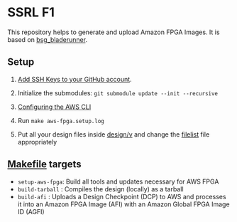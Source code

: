 # SSRL F1
This repository helps to generate and upload Amazon FPGA Images.
It is based on [bsg_bladerunner](https://github.com/bespoke-silicon-group/bsg_replicant/tree/master).

## Setup

1. [Add SSH Keys to your GitHub account](https://help.github.com/en/github/authenticating-to-github/adding-a-new-ssh-key-to-your-github-account). 

2. Initialize the submodules: `git submodule update --init --recursive`

3. [Configuring the AWS CLI](https://docs.aws.amazon.com/cli/latest/userguide/cli-chap-configure.html)

3. Run `make aws-fpga.setup.log`

4. Put all your design files inside [design/v](design/v) and change the [filelist](design/filelist.mk) file appropriately

## [Makefile](Makefile) targets
* `setup-aws-fpga`: Build all tools and updates necessary for AWS FPGA
* `build-tarball` : Compiles the design (locally) as a tarball
* `build-afi` : Uploads a Design Checkpoint (DCP) to AWS and processes it into
  an Amazon FPGA Image (AFI) with an Amazon Global FPGA Image ID (AGFI)
